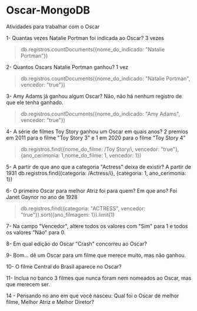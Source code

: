 # Oscar-MongoDB
Atividades para trabalhar com o Oscar

1- Quantas vezes Natalie Portman foi indicada ao Oscar? 3 vezes
> db.registros.countDocuments({nome_do_indicado: "Natalie Portman"})

2- Quantos Oscars Natalie Portman ganhou? 1 vez
> db.registros.countDocuments({nome_do_indicado: "Natalie Portman", vencedor: "true"})

3- Amy Adams já ganhou algum Oscar? Não, não há nenhum registro de que ele tenha ganhado.
> db.registros.countDocuments({nome_do_indicado: "Amy Adams", vencedor: "true"})

4- A série de filmes Toy Story ganhou um Oscar em quais anos? 2 premios em 2011 para o filme "Toy Story 3" e 1 em 2020 para o filme "Toy Story 4"
>db.registros.find({nome_do_filme: /Toy Story/i, vencedor: "true"}, {ano_cerimonia: 1,nome_do_filme: 1, vencedor: 1})

5- A partir de que ano que a categoria "Actress" deixa de existir? A partir de 1931
db.registros.find({categoria: /Actress/i}, {categoria: 1, ano_cerimonia: 1})

6- O primeiro Oscar para melhor Atriz foi para quem? Em que ano? Foi Janet Gaynor no ano de 1928
>db.registros.find({categoria: "ACTRESS", vencedor: "true"}).sort({ano_filmagem: 1}).limit(1)

7- Na campo "Vencedor", altere todos os valores com "Sim" para 1 e todos os valores "Não" para 0.

8- Em qual edição do Oscar "Crash" concorreu ao Oscar?

9- Bom... dê um Oscar para um filme que merece muito, mas não ganhou.

10- O filme Central do Brasil aparece no Oscar?

11- Inclua no banco 3 filmes que nunca foram nem nomeados ao Oscar, mas que merecem ser. 

14 - Pensando no ano em que você nasceu: Qual foi o Oscar de melhor filme, Melhor Atriz e Melhor Diretor?
